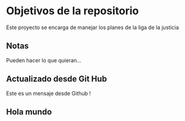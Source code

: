 # Objetivos de la repositorio

Este proyecto se encarga de manejar los planes de la liga de la justicia


## Notas
Pueden hacer lo que quieran...

## Actualizado desde Git Hub
Este es un mensaje desde Github !

## Hola mundo
